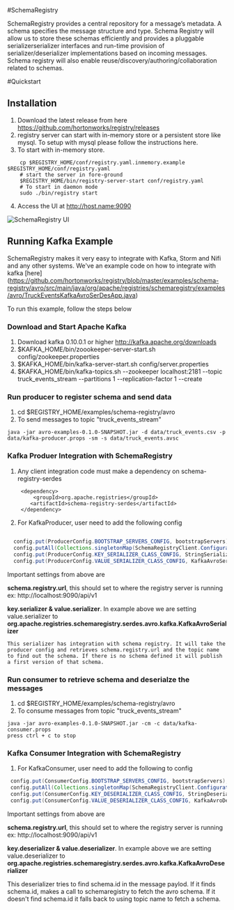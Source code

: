 #SchemaRegistry

SchemaRegistry provides a central repository for a message’s metadata. A schema specifies the message structure and type. Schema Registry will allow us to store these schemas efficiently and provides a pluggable serializerserializer interfaces and run-time provision of serializer/deserializer implementations based on incoming messages. Schema registry will also enable reuse/discovery/authoring/collaboration related to schemas.


#Quickstart

## Installation
1. Download the latest release from here https://github.com/hortonworks/registry/releases
2. registry server can start with in-memory store or a persistent store like mysql. To setup with mysql please follow the instructions here.
3. To start with in-memory store.
  
  ```
      cp $REGISTRY_HOME/conf/registry.yaml.inmemory.example $REGISTRY_HOME/conf/registry.yaml
      # start the server in fore-ground
      $REGISTRY_HOME/bin/registry-server-start conf/registry.yaml
      # To start in daemon mode
      sudo ./bin/registry start
  ```
  
4. Access the UI at http://host.name:9090

![SchemaRegistry UI](https://github.com/hortonworks/registry/blob/master/docs/images/registry-homepage.png)

## Running Kafka Example
SchemaRegistry makes it very easy to integrate with Kafka, Storm and Nifi and any other systems.
We've an example code on how to integrate with kafka [here] (https://github.com/hortonworks/registry/blob/master/examples/schema-registry/avro/src/main/java/org/apache/registries/schemaregistry/examples/avro/TruckEventsKafkaAvroSerDesApp.java)

To run this example, follow the steps below

### Download and Start Apache Kafka

1. Download kafka 0.10.0.1 or higher http://kafka.apache.org/downloads
2. $KAFKA_HOME/bin/zoookeeper-server-start.sh config/zookeeper.properties
3. $KAFKA_HOME/bin/kafka-server-start.sh config/server.properties
4. $KAFKA_HOME/bin/kafka-topics.sh --zookeeper localhost:2181 --topic truck_events_stream --partitions 1 --replication-factor 1 --create

### Run producer to register schema and send data

1. cd $REGISTRY_HOME/examples/schema-registry/avro
2. To send messages to topic "truck_events_stream"

```
java -jar avro-examples-0.1.0-SNAPSHOT.jar -d data/truck_events.csv -p data/kafka-producer.props -sm -s data/truck_events.avsc
```

### Kafka Produer Integration with SchemaRegistry

1. Any client integration code must make a dependency on schema-registry-serdes

   ```
	<dependency>
   		<groupId>org.apache.registries</groupId>
	   <artifactId>schema-registry-serdes</artifactId>
	</dependency>
	```
2.  For KafkaProducer, user need to add the following config

   ```java
     
     config.put(ProducerConfig.BOOTSTRAP_SERVERS_CONFIG, bootstrapServers);
     config.putAll(Collections.singletonMap(SchemaRegistryClient.Configuration.SCHEMA_REGISTRY_URL.name(), props.get(SCHEMA_REGISTRY_URL)));
     config.put(ProducerConfig.KEY_SERIALIZER_CLASS_CONFIG, StringSerializer.class.getName());
     config.put(ProducerConfig.VALUE_SERIALIZER_CLASS_CONFIG, KafkaAvroSerializer.class.getName());
   ```
   Important settings from above are
   
   **schema.registry.url**, this should set to where the registry server is running ex: http://localhost:9090/api/v1
   
   **key.serializer & value.serializer**.  In example above we are setting value.serializer to **org.apache.registries.schemaregistry.serdes.avro.kafka.KafkaAvroSerializer**
   
    This serializer has integration with schema registry. It will take the producer config and retrieves schema.registry.url and the topic name to find out the schema. If there is no schema defined it will publish a first version of that schema.

### Run consumer to retrieve schema and deserialze the messages

1. cd $REGISTRY_HOME/examples/schema-registry/avro
2. To consume messages from topic "truck_events_stream"

```
java -jar avro-examples-0.1.0-SNAPSHOT.jar -cm -c data/kafka-consumer.props
press ctrl + c to stop
```

### Kafka Consumer Integration with SchemaRegistry

1. For KafkaConsumer, user need to add the following to config

```java
 config.put(ConsumerConfig.BOOTSTRAP_SERVERS_CONFIG, bootstrapServers);
 config.putAll(Collections.singletonMap(SchemaRegistryClient.Configuration.SCHEMA_REGISTRY_URL.name(), props.get(SCHEMA_REGISTRY_URL)));
 config.put(ConsumerConfig.KEY_DESERIALIZER_CLASS_CONFIG, StringDeserializer.class.getName());
 config.put(ConsumerConfig.VALUE_DESERIALIZER_CLASS_CONFIG, KafkaAvroDeserializer.class.getName());
```

Important settings from above are
   
   **schema.registry.url**, this should set to where the registry server is running ex: http://localhost:9090/api/v1
   
   **key.deserializer & value.deserializer**.  In example above we are setting value.deserializer to **org.apache.registries.schemaregistry.serdes.avro.kafka.KafkaAvroDeserializer**
   
  This deserializer tries to find schema.id in the message paylod. If it finds schema.id, makes a call to schemaregistry  to fetch the avro schema. If it doesn't find schema.id it falls back to using topic name to fetch a schema.

   
